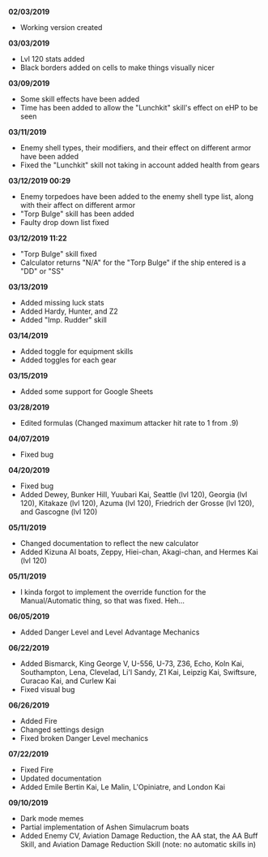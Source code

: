 **02/03/2019**
* Working version created

**03/03/2019**
* Lvl 120 stats added
* Black borders added on cells to make things visually nicer

**03/09/2019**
* Some skill effects have been added
* Time has been added to allow the "Lunchkit" skill's effect on eHP to be seen

**03/11/2019**
* Enemy shell types, their modifiers, and their effect on different armor have been added
* Fixed the "Lunchkit" skill not taking in account added health from gears

**03/12/2019 00:29**
* Enemy torpedoes have been added to the enemy shell type list, along with their affect on different armor
* "Torp Bulge" skill has been added
* Faulty drop down list fixed

**03/12/2019 11:22**
* "Torp Bulge" skill fixed
* Calculator returns "N/A" for the "Torp Bulge" if the ship entered is a "DD" or "SS"

**03/13/2019**
* Added missing luck stats
* Added Hardy, Hunter, and Z2
* Added "Imp. Rudder" skill

**03/14/2019**
* Added toggle for equipment skills
* Added toggles for each gear

**03/15/2019**
* Added some support for Google Sheets

**03/28/2019**
* Edited formulas (Changed maximum attacker hit rate to 1 from .9)

**04/07/2019**
* Fixed bug

**04/20/2019**
* Fixed bug
* Added Dewey, Bunker Hill, Yuubari Kai, Seattle (lvl 120), Georgia (lvl 120), Kitakaze (lvl 120), Azuma (lvl 120), Friedrich der Grosse (lvl 120), and Gascogne (lvl 120)

**05/11/2019**
* Changed documentation to reflect the new calculator
* Added Kizuna AI boats, Zeppy, Hiei-chan, Akagi-chan, and Hermes Kai (lvl 120)

**05/11/2019**
* I kinda forgot to implement the override function for the Manual/Automatic thing, so that was fixed. Heh...

**06/05/2019**
* Added Danger Level and Level Advantage Mechanics

**06/22/2019**
* Added Bismarck, King George V, U-556, U-73, Z36, Echo, Koln Kai, Southampton, Lena, Clevelad, Li'l Sandy, Z1 Kai, Leipzig Kai, Swiftsure, Curacao Kai, and Curlew Kai
* Fixed visual bug

**06/26/2019**
* Added Fire
* Changed settings design
* Fixed broken Danger Level mechanics

**07/22/2019**
* Fixed Fire
* Updated documentation
* Added Emile Bertin Kai, Le Malin, L'Opiniatre, and London Kai

**09/10/2019**
* Dark mode memes
* Partial implementation of Ashen Simulacrum boats
* Added Enemy CV, Aviation Damage Reduction, the AA stat, the AA Buff Skill, and Aviation Damage Reduction Skill (note: no automatic skills in)

